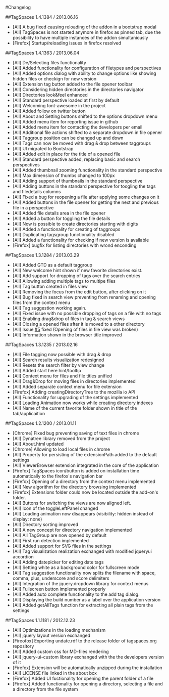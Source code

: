 #Changelog

##TagSpaces 1.4.1384 / 2013.06.16
- [All] A bug fixed causing reloading of the addon in a bootstrap modal
- [All] TagSpaces is not started anymore in firefox as pinned tab, due the possibility to have multiple instances of the addon simultaniously
- [Firefox] Startup/reloading issues in firefox resolved

##TagSpaces 1.4.1363 / 2013.06.04
- [All] De/Selecting files functionality
- [All] Added functionality for configuration of filetypes and perspectives
- [All] Added options dialog with ability to change options like showing hidden files or checkign for new version
- [All] Extension tag button added to the file opener toolbar
- [All] Considering hidden directories in the directories navigator
- [All] Directories look&feel enhanced
- [All] Standard perspective loaded at first by default
- [All] Welcoming font-awesome in the project
- [All] Added follow on twitter button
- [All] About and Setting buttons shifted to the options dropdown menu
- [All] Added menu item for reporting issue in github
- [All] Added menu item for contacting the developers per email
- [All] Additional file actions shifted to a separate dropdown in file opener
- [All] Taggroup position can be changed up and down
- [All] Tags can now be moved with drag & drop between taggroups
- [All] UI migrated to Bootstrap
- [All] Added edit in place for the title of a opened file
- [All] Standard perspective added, replacing basic and search perspectives
- [All] Added thumbnail zooming functionality in the standard perspective
- [All] Max dimension of thumbs changed to 100px
- [All] Adding support of thumbnails in the standard perspective 
- [All] Adding buttons in the standard perspective for toogling the tags and filedetails columns 
- [All] Fixed a bug for reopening a file after applying some changes on it
- [All] Added buttons in the file opener for getting the next and previous file in a perspective
- [All] Added file details area in the file opener
- [All] Added a button for toggling the file details
- [All] Now is possible to create directories starting with digits
- [All] Added a functionality for creating of taggroups
- [All] Duplicating tagsgroup functionality disabled
- [All] Added a functionality for checking if new version is available
- [Firefox] bugfix for listing directories with wrond enconding

##TagSpaces 1.3.1284 / 2013.03.29
- [All] Added GTD as a default taggroup
- [All] New welcome hint shown if new favorite directories exist.
- [All] Add support for dropping of tags over the search entries
- [All] Allowing adding multiple tags to multipe files
- [All] Tag button created in files view
- [All] Removing the focus from the edit button, after clicking on it
- [All] Bug fixed in search view preventing from renaming and opening files from the context menu
- [All] Tag suggestion working again.
- [All] Fixed issue with no possible dropping of tags on a file with no tags
- [All] Enabling drag&drop of files in tag & search views
- [All] Closing a opened files after it is moved to a other directory
- [All] Issue [#5](https://github.com/uggrock/tagspaces/issues/5) fixed (Opening of files in file view was broken)
- [All] Information shown in the browser title improved
 
##TagSpaces 1.3.1235 / 2013.02.16
- [All] File tagging now possible with drag & drop
- [All] Search results visualization redesigned
- [All] Resets the search filter by view change
- [All] Added start here hint/tooltip
- [All] Context menu for files and file titles unified
- [All] Drag&Drop for moving files in directories implemented
- [All] Added separate context menu for file extension
- [Firefox] Adding creatingDirectoryTree to the mozilla io API
- [All] Functionality for upgrading of the settings implemented
- [All] Loading Animation now works while creating directory indexes
- [All] Name of the current favorite folder shown in title of the tab/applicaition

##TagSpaces 1.2.1200 / 2013.01.11
- [Chrome] Fixed bug preventing saving of text files in chrome
- [All] Dynatree library removed from the project
- [All] About.html updated
- [Chrome] Allowing to load local files in chrome
- [All] Property for persisting of the extensionPath added to the default settings
- [All] ViewerBrowser extension integrated in the core of the application
- [Firefox] TagSpaces icon/button is added on installation time automatically to the firefox's navigation bar
- [Firefox] Opening of a directory from the context menu implemented
- [All] New algorithm for the directory browsing implemented
- [Firefox] Extensions folder could now be located outside the add-on's folder.
- [All] Buttons for switching the views are now aligned left.
- [All] Icon of the toggleLeftPanel changed
- [All] Loading animation now disappears (visibility: hidden instead of display: none)
- [All] Directory sorting improved
- [All] A new concept for directory navigation implemented
- [All] All TagGroup are now opened by default
- [All] First run detection implemented
- [All] Added support for SVG files in the settings
- [All] Tag visualization realization exchanged with modified jqueryui accordion
- [All] Adding datepicker for editing date tags
- [All] Setting white as a background color for fullscreen mode
- [All] Tag suggestion functionality now splits the filename with space, comma, plus, underscore and score delimiters
- [All] Integration of the jquery.dropdown library for context menus
- [All] Fullscreen button implemented properly
- [All] Added auto complete functionality to the add tag dialog.
- [All] Displaying the build number as a label over the application version
- [All] Added getAllTags function for extracting all plain tags from the settings

##TagSpaces 1.1.1181 / 2012.12.23
- [All] Optimizations in the loading mechanism
- [All] jquery layout version exchanged
- [Fireofox] Exporting undate.rdf to the release folder of tagspaces.org repository
- [All] Added custom css for MD-files rendering
- [All] jquery-ui-custom library exchanged with the the developers version of it
- [Firefox] Extension will be automatically unzipped during the installation
- [All] LICENSE file linked in the about box
- [Firefox] Added UI fuctionality for opening the parent folder of a file
- [Firefox] Added functionality for opening a directory, selecting a file and a directory from the file system